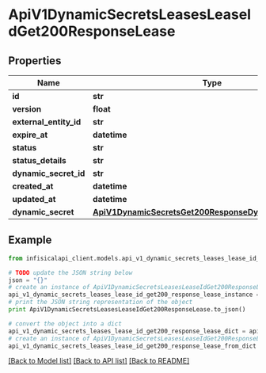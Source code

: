 # ApiV1DynamicSecretsLeasesLeaseIdGet200ResponseLease


## Properties
Name | Type | Description | Notes
------------ | ------------- | ------------- | -------------
**id** | **str** |  | 
**version** | **float** |  | 
**external_entity_id** | **str** |  | 
**expire_at** | **datetime** |  | 
**status** | **str** |  | [optional] 
**status_details** | **str** |  | [optional] 
**dynamic_secret_id** | **str** |  | 
**created_at** | **datetime** |  | 
**updated_at** | **datetime** |  | 
**dynamic_secret** | [**ApiV1DynamicSecretsGet200ResponseDynamicSecretsInner**](ApiV1DynamicSecretsGet200ResponseDynamicSecretsInner.md) |  | 

## Example

```python
from infisicalapi_client.models.api_v1_dynamic_secrets_leases_lease_id_get200_response_lease import ApiV1DynamicSecretsLeasesLeaseIdGet200ResponseLease

# TODO update the JSON string below
json = "{}"
# create an instance of ApiV1DynamicSecretsLeasesLeaseIdGet200ResponseLease from a JSON string
api_v1_dynamic_secrets_leases_lease_id_get200_response_lease_instance = ApiV1DynamicSecretsLeasesLeaseIdGet200ResponseLease.from_json(json)
# print the JSON string representation of the object
print ApiV1DynamicSecretsLeasesLeaseIdGet200ResponseLease.to_json()

# convert the object into a dict
api_v1_dynamic_secrets_leases_lease_id_get200_response_lease_dict = api_v1_dynamic_secrets_leases_lease_id_get200_response_lease_instance.to_dict()
# create an instance of ApiV1DynamicSecretsLeasesLeaseIdGet200ResponseLease from a dict
api_v1_dynamic_secrets_leases_lease_id_get200_response_lease_from_dict = ApiV1DynamicSecretsLeasesLeaseIdGet200ResponseLease.from_dict(api_v1_dynamic_secrets_leases_lease_id_get200_response_lease_dict)
```
[[Back to Model list]](../README.md#documentation-for-models) [[Back to API list]](../README.md#documentation-for-api-endpoints) [[Back to README]](../README.md)



